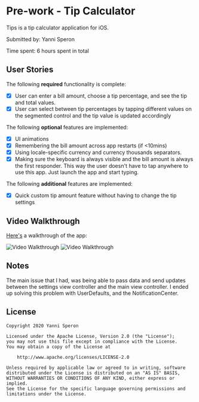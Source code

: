 # Pre-work - Tip Calculator

Tips is a tip calculator application for iOS.

Submitted by: Yanni Speron

Time spent: 6 hours spent in total

## User Stories

The following **required** functionality is complete:

* [x] User can enter a bill amount, choose a tip percentage, and see the tip and total values.
* [x] User can select between tip percentages by tapping different values on the segmented control and the tip value is updated accordingly

The following **optional** features are implemented:

* [x] UI animations
* [x] Remembering the bill amount across app restarts (if <10mins)
* [x] Using locale-specific currency and currency thousands separators.
* [x] Making sure the keyboard is always visible and the bill amount is always the first responder. This way the user doesn't have to tap anywhere to use this app. Just launch the app and start typing.

The following **additional** features are implemented:

* [x] Quick custom tip amount feature without having to change the tip settings

## Video Walkthrough

[Here's](https://i.imgur.com/Q8MfeUD.gif) a walkthrough of the app:

<img src='https://i.imgur.com/vmxESbP.gif' title='Video Walkthrough' width='' alt='Video Walkthrough' />

<img src='https://media3.giphy.com/media/chcNYdS4n7P89EQoGS/giphy.gif' title='Video Walkthrough' width='' alt='Video Walkthrough' />

## Notes

The main issue that I had, was being able to pass data and send updates between the settings view controller and the main view controller. I ended up solving this problem with UserDefaults, and the NotificationCenter.

## License

    Copyright 2020 Yanni Speron

    Licensed under the Apache License, Version 2.0 (the "License");
    you may not use this file except in compliance with the License.
    You may obtain a copy of the License at

        http://www.apache.org/licenses/LICENSE-2.0

    Unless required by applicable law or agreed to in writing, software
    distributed under the License is distributed on an "AS IS" BASIS,
    WITHOUT WARRANTIES OR CONDITIONS OF ANY KIND, either express or implied.
    See the License for the specific language governing permissions and
    limitations under the License.
